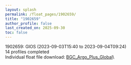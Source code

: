 ```yaml
---
layout: splash
permalink: /float_pages/1902659/
title: "1902659"
author_profile: false
last_created_on: 2025-09-30
toc: false
---
```

 
1902659: GIOS (2023-09-03T15:40 to 2023-09-04T09:24)\
14 profiles completed\
Individual float file download: [BGC_Argo_Plus_Global](https://ftp.soest.hawaii.edu/bgc_argo_plus/Individual_Floats/outliers_removed/1902659_Sprof_processed.nc)\
